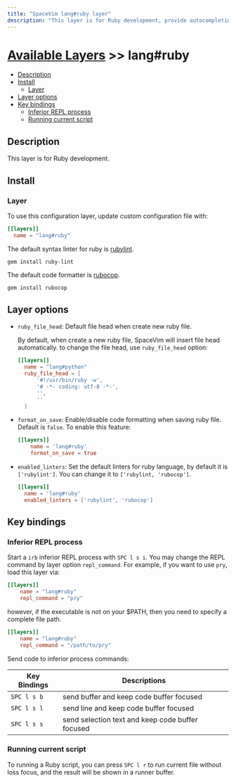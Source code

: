 ```yaml
---
title: "SpaceVim lang#ruby layer"
description: "This layer is for Ruby development, provide autocompletion, syntax checking, code format for Ruby file."
---
```


# [Available Layers](../../) >> lang#ruby

<!-- vim-markdown-toc GFM -->

- [Description](#description)
- [Install](#install)
  - [Layer](#layer)
- [Layer options](#layer-options)
- [Key bindings](#key-bindings)
  - [Inferior REPL process](#inferior-repl-process)
  - [Running current script](#running-current-script)

<!-- vim-markdown-toc -->

## Description

This layer is for Ruby development.

## Install

### Layer

To use this configuration layer, update custom configuration file with:

```toml
[[layers]]
  name = "lang#ruby"
```

The default syntax linter for ruby is [rubylint](https://gitlab.com/yorickpeterse/ruby-lint).

```
gem install ruby-lint
```

The default code formatter is [rubocop](https://github.com/bbatsov/rubocop).

```sh
gem install rubocop
```

## Layer options

- `ruby_file_head`: Default file head when create new ruby file.

  By default, when create a new ruby file, SpaceVim will insert file head automatically.
  to change the file head, use `ruby_file_head` option:

  ```toml
  [[layers]]
    name = "lang#python"
    ruby_file_head = [
        '#!/usr/bin/ruby -w',
        '# -*- coding: utf-8 -*-',
        '',
        ''
    ]
  ```

- `format_on_save`: Enable/disable code formatting when saving ruby file. Default is `false`.
  To enable this feature:
  ```toml
  [[layers]]
      name = 'lang#ruby'
      format_on_save = true
  ```

- `enabled_linters`: Set the default linters for ruby language, by default it is `['rubylint']`. You can change
  it to `['rubylint, 'rubocop']`.
  ```toml
  [[layers]]
    name = 'lang#ruby'
    enabled_linters = ['rubylint', 'rubocop']
  ```

## Key bindings

### Inferior REPL process

Start a `irb` inferior REPL process with `SPC l s i`.
You may change the REPL command by layer option `repl_command`.
For example, if you want to use `pry`, load this layer via:

```toml
[[layers]]
    name = "lang#ruby"
    repl_command = "pry"
```

however, if the executable is not on your $PATH, then you need to specify a complete file path.

```toml
[[layers]]
    name = "lang#ruby"
    repl_command = "/path/to/pry"
```

Send code to inferior process commands:

| Key Bindings | Descriptions                                     |
| ------------ | ------------------------------------------------ |
| `SPC l s b`  | send buffer and keep code buffer focused         |
| `SPC l s l`  | send line and keep code buffer focused           |
| `SPC l s s`  | send selection text and keep code buffer focused |

### Running current script

To running a Ruby script, you can press `SPC l r` to run current file without loss focus, and the result will be shown in a runner buffer.
